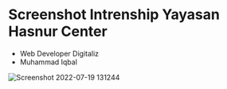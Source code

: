 # Screenshot Intrenship Yayasan Hasnur Center
- Web Developer Digitaliz
- Muhammad Iqbal

![Screenshot 2022-07-19 131244](https://user-images.githubusercontent.com/55374292/179672496-e8446d53-61fc-470c-b9be-801a2082a03b.png)
